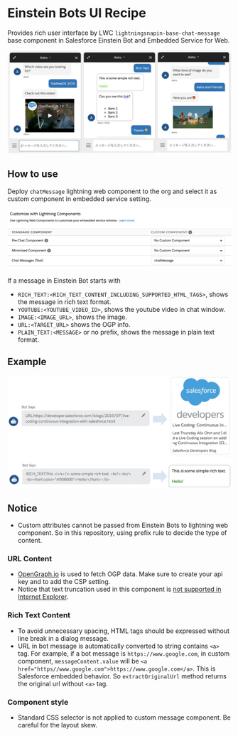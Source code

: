 # Einstein Bots UI Recipe
Provides rich user interface by LWC `lightningsnapin-base-chat-message` base component in Salesforce Einstein Bot and Embedded Service for Web.

![](img/screenshots.jpg)

## How to use
Deploy `chatMessage` lightning web component to the org and select it as custom component in embedded service setting.

<kbd><img src="img/embeddedservice_setting.png"></kbd>

If a message in Einstein Bot starts with
* `RICH_TEXT:<RICH_TEXT_CONTENT_INCLUDING_SUPPORTED_HTML_TAGS>`, shows the message in rich text format.
* `YOUTUBE:<YOUTUBE_VIDEO_ID>`, shows the youtube video in chat window.
* `IMAGE:<IMAGE_URL>`, shows the image.
* `URL:<TARGET_URL>` shows the OGP info.
* `PLAIN_TEXT:<MESSAGE>` or no prefix, shows the message in plain text format.

## Example
<img src="img/message_examples.png" width="600">

## Notice
* Custom attributes cannot be passed from Einstein Bots to lightning web component. So in this repository, using prefix rule to decide the type of content.

### URL Content
* [OpenGraph.io](https://www.opengraph.io/) is used to fetch OGP data. Make sure to create your api key and to add the CSP setting.
* Notice that text truncation used in this component is [not supported in Internet Explorer](https://developer.mozilla.org/en-US/docs/Web/CSS/-webkit-line-clamp).

### Rich Text Content
* To avoid unnecessary spacing, HTML tags should be expressed without line break in a dialog message.
* URL in bot message is automatically converted to string contains `<a>` tag. For example, if a bot message is `https://www.google.com`, in custom component, `messageContent.value` will be `<a href="https//www.google.com">https://www.google.com</a>`. This is Salesforce embedded behavior. So `extractOriginalUrl` method returns the original url without `<a>` tag.

### Component style
* Standard CSS selector is not applied to custom message component. Be careful for the layout skew.
